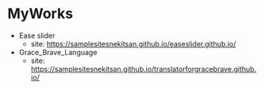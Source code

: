 # MyWorks
* Ease slider
  - site: https://samplesitesnekitsan.github.io/easeslider.github.io/
* Grace_Brave_Language
  - site: https://samplesitesnekitsan.github.io/translatorforgracebrave.github.io/
